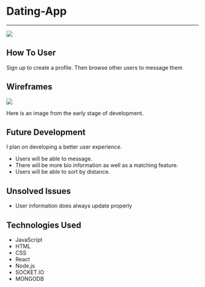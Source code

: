 # Dating-App
***
<img src='https://i.imgur.com/FEAGGm4.png'>


## How To User

<p> Sign up to create a profile. Then browse other users to message them





## Wireframes

<img src='https://i.imgur.com/LINYxrR.jpg'>
<p> Here is an image from the early stage of development. 

## Future Development
<p> I plan on developing a better user experience.  

* Users will be able to message.
* There will be more bio information as well as a matching feature.
* Users will be able to sort by distance.


## Unsolved Issues
* User information does always update properly


## Technologies Used
* JavaScript
* HTML
* CSS
* React
* Node.js
* SOCKET.IO
* MONGODB






